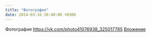 ```yaml
---
title: "Фотография"
date: 2014-03-16 20:40:00 +0300
---
```


Фотография
<a class="vk-attach" href="https://vk.com/photo41076938_325017785">https://vk.com/photo41076938_325017785</a>
<a class="vk-attach" href="https://vk.com/photo41076938_325017785">Вложение</a>
